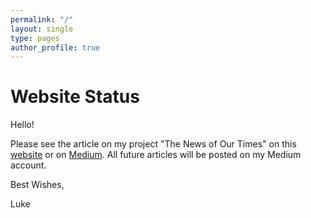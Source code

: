 ```yaml
---
permalink: "/"
layout: single
type: pages
author_profile: true
---
```


# Website Status
Hello!

Please see the article on my project "The News of Our Times" on this [website](https://lukearmbruster.github.io/lukearmbruster.github.io/news_categorized) or on [Medium](https://medium.com/@lukearmbruster/the-news-of-our-times-f8e5fdc0999a#.b12fa2e1z). All future articles will be posted on my Medium account.

Best Wishes,

Luke
